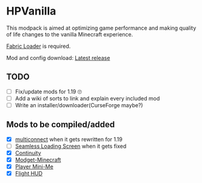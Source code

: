 # HPVanilla
This modpack is aimed at optimizing game performance and making quality of life changes to the vanilla Minecraft experience.

[Fabric Loader](https://fabricmc.net/use/installer/) is required. 

Mod and config download: [Latest release](https://github.com/HackerPide/HPVanilla/releases/latest/download/HPVanilla_1.18.2_.zip)

## TODO

- [ ] Fix/update mods for 1.19 🙄
- [ ] Add a wiki of sorts to link and explain every included mod
- [ ] Write an installer/downloader(CurseForge maybe?)

## Mods to be compiled/added

- [x] [multiconnect](https://github.com/Earthcomputer/multiconnect) when it gets rewritten for 1.19
- [ ] [Seamless Loading Screen](https://github.com/Minenash/Seamless-Loading-Screen) when it gets fixed
- [x] [Continuity](https://github.com/PepperCode1/Continuity)
- [x] [Modget-Minecraft](https://github.com/ReviversMC/modget-minecraft)
- [x] [Player Mini-Me](https://github.com/PhoenixVX/Player-Mini-Me)
- [x] [Flight HUD](https://github.com/frodare/FlightHud)
